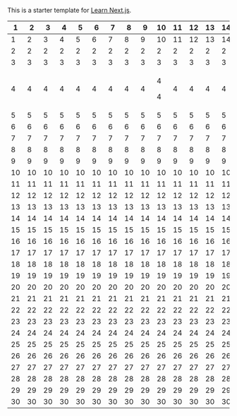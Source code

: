This is a starter template for [Learn Next.js](https://nextjs.org/learn).



|  1 | 2 | 3  | 4 | 5 | 6 | 7 | 8 | 9 | 10  | 11  | 12 | 13 | 14  | 15 | 16 | 17 | 18  | 19 | 20 |
|---|---|---|---|---|---|---|---|---|---|---|---|---|---|---|---|---|---|---|---|
|1|2|3|4|5|6|7|8|9|10|11|12|13|14|15|16|17|18|19|20|
|2|2|2|2|2|2|2|2|2|2|2|2|2|2|2|2|2|2|2|2|
|3|3|3|3|3|3|3|3|3|3|3|3|3|3|3|3|3|3|3|3|
|4|4|4|4|4|4|4|4|4|<p>4</p><p>4</p>|4|4|4|4|4|4|4|4|4|4|
|5|5|5|5|5|5|5|5|5|5|5|5|5|5|5|5|5|5|5|5|
|6|6|6|6|6|6|6|6|6|6|6|6|6|6|6|6|6|6|6|6|
|7|7|7|7|7|7|7|7|7|7|7|7|7|7|7|7|7|7|7|7|
|8|8|8|8|8|8|8|8|8|8|8|8|8|8|8|8|8|8|8|8|
|9|9|9|9|9|9|9|9|9|9|9|9|9|9|9|9|9|9|9|9|
|10|10|10|10|10|10|10|10|10|10|10|10|10|10|10|10|10|10|10|10|
|11|11|11|11|11|11|11|11|11|11|11|11|11|11|11|11|11|11|11|11|
|12|12|12|12|12|12|12|12|12|12|12|12|12|12|12|12|12|12|12|12|
|13|13|13|13|13|13|13|13|13|13|13|13|13|13|13|13|13|13|13|13|
|14|14|14|14|14|14|14|14|14|14|14|14|14|14|14|14|14|14|14|14|
|15|15|15|15|15|15|15|15|15|15|15|15|15|15|15|15|15|15|15|15|
|16|16|16|16|16|16|16|16|16|16|16|16|16|16|16|16|16|16|16|16|
|17|17|17|17|17|17|17|17|17|17|17|17|17|17|17|17|17|17|17|17|
|18|18|18|18|18|18|18|18|18|18|18|18|18|18|18|18|18|18|18|18|
|19|19|19|19|19|19|19|19|19|19|19|19|19|19|19|19|19|19|19|19|
|20|20|20|20|20|20|20|20|20|20|20|20|20|20|20|20|20|20|20|20|
|21|21|21|21|21|21|21|21|21|21|21|21|21|21|21|21|21|21|21|21|
|22|22|22|22|22|22|22|22|22|22|22|22|22|22|22|22|22|22|22|22|
|23|23|23|23|23|23|23|23|23|23|23|23|23|23|23|23|23|23|23|23|
|24|24|24|24|24|24|24|24|24|24|24|24|24|24|24|24|24|24|24|24|
|25|25|25|25|25|25|25|25|25|25|25|25|25|25|25|25|25|25|25|25|
|26|26|26|26|26|26|26|26|26|26|26|26|26|26|26|26|26|26|26|26|
|27|27|27|27|27|27|27|27|27|27|27|27|27|27|27|27|27|27|27|27|
|28|28|28|28|28|28|28|28|28|28|28|28|28|28|28|28|28|28|28|28|
|29|29|29|29|29|29|29|29|29|29|29|29|29|29|29|29|29|29|29|29|
|30|30|30|30|30|30|30|30|30|30|30|30|30|30|30|30|30|30|30|30|
